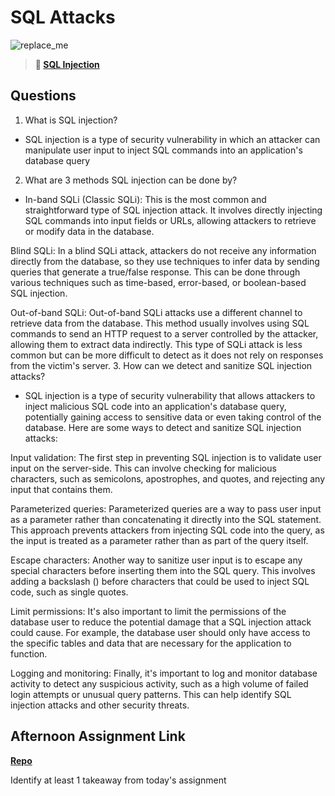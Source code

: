 # SQL Attacks

![replace_me](https://codeworks.blob.core.windows.net/public/assets/img/illustrations/placeholder.svg)

> **📖 [SQL Injection](https://codeworksacademy.com/fs-student-guide/resources/wk11/03-SQL-Injection)**

## Questions

1. What is SQL injection?
- SQL injection is a type of security vulnerability in which an attacker can manipulate user input to inject SQL commands into an application's database query
2. What are 3 methods SQL injection can be done by?
- In-band SQLi (Classic SQLi): This is the most common and straightforward type of SQL injection attack. It involves directly injecting SQL commands into input fields or URLs, allowing attackers to retrieve or modify data in the database.

Blind SQLi: In a blind SQLi attack, attackers do not receive any information directly from the database, so they use techniques to infer data by sending queries that generate a true/false response. This can be done through various techniques such as time-based, error-based, or boolean-based SQL injection.

Out-of-band SQLi: Out-of-band SQLi attacks use a different channel to retrieve data from the database. This method usually involves using SQL commands to send an HTTP request to a server controlled by the attacker, allowing them to extract data indirectly. This type of SQLi attack is less common but can be more difficult to detect as it does not rely on responses from the victim's server.
3. How can we detect and sanitize SQL injection attacks?
- SQL injection is a type of security vulnerability that allows attackers to inject malicious SQL code into an application's database query, potentially gaining access to sensitive data or even taking control of the database. Here are some ways to detect and sanitize SQL injection attacks:

Input validation: The first step in preventing SQL injection is to validate user input on the server-side. This can involve checking for malicious characters, such as semicolons, apostrophes, and quotes, and rejecting any input that contains them.

Parameterized queries: Parameterized queries are a way to pass user input as a parameter rather than concatenating it directly into the SQL statement. This approach prevents attackers from injecting SQL code into the query, as the input is treated as a parameter rather than as part of the query itself.

Escape characters: Another way to sanitize user input is to escape any special characters before inserting them into the SQL query. This involves adding a backslash () before characters that could be used to inject SQL code, such as single quotes.

Limit permissions: It's also important to limit the permissions of the database user to reduce the potential damage that a SQL injection attack could cause. For example, the database user should only have access to the specific tables and data that are necessary for the application to function.

Logging and monitoring: Finally, it's important to log and monitor database activity to detect any suspicious activity, such as a high volume of failed login attempts or unusual query patterns. This can help identify SQL injection attacks and other security threats.
## Afternoon Assignment Link

**[Repo](https://github.com/wstippetts/AllSpice.git)**

Identify at least 1 takeaway from today's assignment
